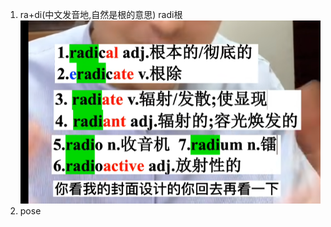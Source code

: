 1. ra+di(中文发音地,自然是根的意思) radi根
  ![](2023-03-24-12-42-59.png)
2. pose





































